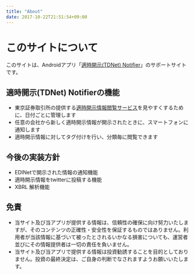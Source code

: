 ```yaml
---
title: "About"
date: 2017-10-22T21:51:54+09:00
---
```


# このサイトについて
このサイトは、Androidアプリ「[適時開示(TDNet) Notifier](https://play.google.com/store/apps/details?id=com.disclosure.android&hl=ja)」のサポートサイトです。

## 適時開示(TDNet) Notifierの機能
- 東京証券取引所の提供する[適時開示情報閲覧サービス](https://www.release.tdnet.info/inbs/I_main_00.html)を見やすくするために、日付ごとに管理します
- 任意の会社から新しく適時開示情報が開示されたときに、スマートフォンに通知します
- 適時開示情報に対してタグ付けを行い、分類毎に閲覧できます

## 今後の実装方針
- EDINetで開示された情報の通知機能
- 適時開示情報をtwitterに投稿する機能
- XBRL 解析機能

## 免責
- 当サイト及び当アプリが提供する情報は、信頼性の確保に向け努力いたしますが、そのコンテンツの正確性・安全性を保証するものではありません。利用者が当該情報に基づいて被ったとされるいかなる損害についても、運営者並びにその情報提供者は一切の責任を負いません。
- 当サイト及び当アプリで提供する情報は投資勧誘することを目的としておりません。投資の最終決定は、ご自身の判断でなされますようお願いいたします。

